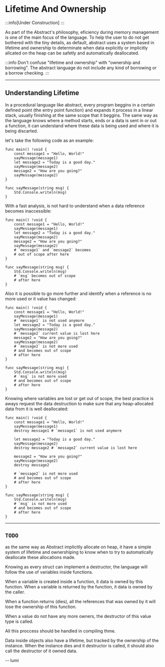 # Lifetime And Ownership

:::info[Under Construction]
:::

As part of the Abstract's philosophy, eficiency during memory management is one
of the main focus of the language. To help the user to do not get bothered with
the tiny details, as default, abstract uses a system based in lifetime and
ownership to determinate when data explicitly or implicitly allcated on the heap
can be safetly and automatically deallocated.

:::info
Don't confuse "lifetime and ownership" with "ownership and borrowing". The abstract
language do not include any kind of borrowing or a borrow checking.
:::

---
## Understanding Lifetime

In a procedural language like abstract, every program beggins in a certain defined
point (the entry point function) and expands it process in a linear stack, usually
finishing at the same scope that it beggins. The same way as the language knows
where a method starts, ends or a data is sent in or out a function, it can understand
where these data is being used and where it is being discarted.

let's take the following code as an example:
```abs
func main() !void {
    const message1 = "Hello, World!"
    sayMessage(message1)
    let message2 = "Today is a good day."
    sayMessage(message2)
    message2 = "How are you going?"
    sayMessage(message2)
}

func sayMessage(string msg) {
    Std.Console.writeln(msg)
}
```

With a fast analysis, is not hard to understand when a data reference becomes
inaccessible:

```abs
func main() !void {
    const message1 = "Hello, World!"
    sayMessage(message1)
    let message2 = "Today is a good day."
    sayMessage(message2)
    message2 = "How are you going?"
    sayMessage(message2)
    # `message1` and `message2` becomes
    # out of scope after here
}

func sayMessage(string msg) {
    Std.Console.writeln(msg)
    # `msg` becomes out of scope
    # after here
}
```

Also it is possible to go more further and identify when a reference is no
more used or it value has changed:

```abs
func main() !void {
    const message1 = "Hello, World!"
    sayMessage(message1)
    # `message1` is not used anymore
    let message2 = "Today is a good day."
    sayMessage(message2)
    # `message2` current value is lost here
    message2 = "How are you going?"
    sayMessage(message2)
    # `message2` is not more used
    # and becomes out of scope
    # after here
}

func sayMessage(string msg) {
    Std.Console.writeln(msg)
    # `msg` is not more used
    # and becomes out of scope
    # after here
}
```

Knowing where variables are lost or get out of scope,
the best practice is aways request the data destruction
to make sure that any heap-allocated data from it is
well deallocated:

```abs
func main() !void {
    const message1 = "Hello, World!"
    sayMessage(message1)
    destroy message1 # `message1` is not used anymore

    let message2 = "Today is a good day."
    sayMessage(message2)
    destroy message2 # `message2` current value is lost here

    message2 = "How are you going?"
    sayMessage(message2)
    destroy message2

    # `message2` is not more used
    # and becomes out of scope
    # after here
}

func sayMessage(string msg) {
    Std.Console.writeln(msg)
    # `msg` is not more used
    # and becomes out of scope
    # after here
}
```

---
## `TODO`

as the same way as Abstract implicitly allocate on heap,
it have a simple system of lifetime and ownershiping to know
when to try to automatically deallocate these allocations made.

Knowing as every struct can implement a destructor, the language
will follow the use of variables inside functions.

When a variable is created inside a function, it data is owned by this function.
When a variable is returned by the function, it data is owned by the caller.

When a function returns (dies), all the references that was owned by it will
lose the ownership of this function.

When a value do not have any more owners, the destructor of this value type
is called.

All this proccess should be handled in compiling thme.

Data inside objects also have a lifetime, but tracked by the ownership of
the instance. When the instance dies and it destructor is called, it should
also call the destructor of it owned data.

-- lumi
